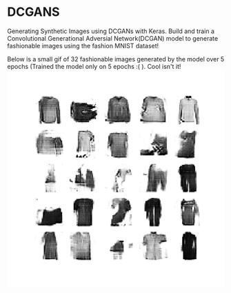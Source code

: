 # DCGANS

Generating Synthetic Images using DCGANs with Keras. Build and train a Convolutional Generational Adversial Network(DCGAN) model to generate fashionable images using the fashion MNIST dataset!

Below is a small gif of 32 fashionable images generated by the model over 5 epochs (Trained the model only on 5 epochs :( ). Cool isn't it!
![DCGAN giffy](https://github.com/Sedherthe/DCGANS/blob/master/dcgan.gif)
